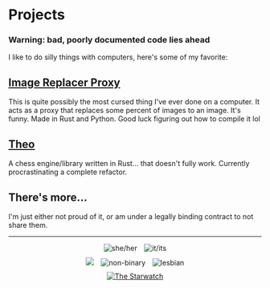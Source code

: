 # Projects
### Warning: bad, poorly documented code lies ahead

I like to do silly things with computers, here's some of my favorite:

## [Image Replacer Proxy](https://github.com/patchydev/network-file-replacer)
This is quite possibly the most cursed thing I've ever done on a computer. It acts as a proxy that replaces some percent of images to an image. It's funny. Made in Rust and Python. Good luck figuring out how to compile it lol

## [Theo](https://github.com/patchydev/theo)
A chess engine/library written in Rust... that doesn't fully work. Currently procrastinating a complete refactor.

## There's more...
I'm just either not proud of it, or am under a legally binding contract to not share them.

<hr>
<div style="text-align: center;">
  <img src="/images/she_her.png" alt="she/her" style="display: inline-block; margin: 0 5px;">
  <img src="/images/it_its.png" alt="it/its" style="display: inline-block; margin: 0 5px;">
</div>

<div style="text-align: center; margin-top: 10px;">
  <a href="https://trans.fish"><img src="/images/trans.png" style="display: inline-block; margin: 0 5px;"></a>
  <img src="/images/enby.png" alt="non-binary" style="display: inline-block; margin: 0 5px;">
  <img src="/images/lesbi.png" alt="lesbian" style="display: inline-block; margin: 0 5px;">
</div>

<div style="text-align: center; margin-top: 10px;">
  <a href="https://stellarwitch7.github.io" target="_blank"><img src="https://stellarwitch7.github.io/images/buttons/mine.png" alt="The Starwatch"></a>
</div>